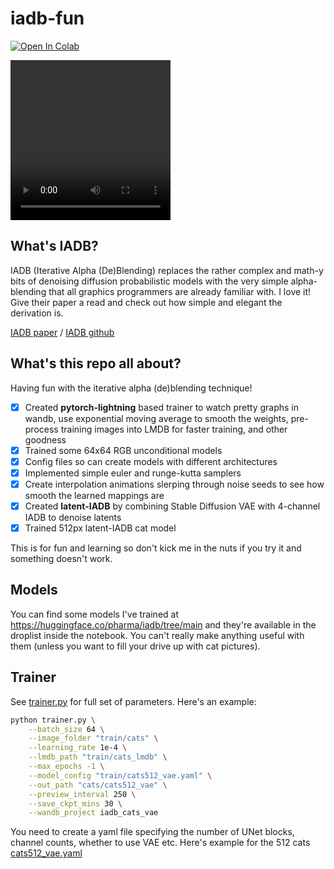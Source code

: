 # iadb-fun

[![Open In Colab](https://colab.research.google.com/assets/colab-badge.svg)](https://colab.research.google.com/github/pharmapsychotic/iadb-fun/blob/main/notebooks/sampling.ipynb)

<video width="256" height="256" controls>
  <source src="media/cat-seed-slerp.mp4" type="video/mp4">
</video>

## What's IADB?

IADB (Iterative Alpha (De)Blending) replaces the rather complex and math-y bits of denoising
diffusion probabilistic models with the very simple alpha-blending that all graphics programmers 
are already familiar with. I love it! Give their paper a read and check out how simple and elegant the derivation is.

[IADB paper](https://arxiv.org/abs/2305.03486) / [IADB github](https://github.com/tchambon/IADB)


## What's this repo all about?

Having fun with the iterative alpha (de)blending technique!

- [x] Created **pytorch-lightning** based trainer to watch pretty graphs in wandb, use exponential moving average to smooth the weights, pre-process training images into LMDB for faster training, and other goodness
- [x] Trained some 64x64 RGB unconditional models
- [x] Config files so can create models with different architectures
- [x] Implemented simple euler and runge-kutta samplers
- [x] Create interpolation animations slerping through noise seeds to see how smooth the learned mappings are
- [x] Created **latent-IADB** by combining Stable Diffusion VAE with 4-channel IADB to denoise latents
- [x] Trained 512px latent-IADB cat model 

This is for fun and learning so don't kick me in the nuts if you try it and something doesn't work.

## Models

You can find some models I've trained at https://huggingface.co/pharma/iadb/tree/main and they're available in the droplist inside the notebook. You can't really make anything useful with them (unless you want to fill your drive up with cat pictures).

## Trainer

See [trainer.py](trainer.py) for full set of parameters. Here's an example:

```bash
python trainer.py \
    --batch_size 64 \
    --image_folder "train/cats" \
    --learning_rate 1e-4 \
    --lmdb_path "train/cats_lmdb" \
    --max_epochs -1 \
    --model_config "train/cats512_vae.yaml" \
    --out_path "cats/cats512_vae" \
    --preview_interval 250 \
    --save_ckpt_mins 30 \
    --wandb_project iadb_cats_vae
```

You need to create a yaml file specifying the number of UNet blocks, channel counts, whether to use VAE etc. Here's example for the 512 cats [cats512_vae.yaml](https://huggingface.co/pharma/iadb/blob/main/cats512_vae.yaml)